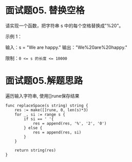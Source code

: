 # 面试题05. 替换空格

请实现一个函数，把字符串 s 中的每个空格替换成"%20"。

示例 1：

输入：s = "We are happy."
输出："We%20are%20happy."



限制：`0 <= s 的长度 <= 10000`

# 面试题05.解题思路

遍历输入字符串, 使用[]rune保存结果

```
func replaceSpace(s string) string {
    res := make([]rune, 0, len(s)*3)
    for _, si := range s {
        if si == ' '{
            res = append(res, '%', '2', '0')
        } else {
            res = append(res, si)
        }
    }

    return string(res)
}
```